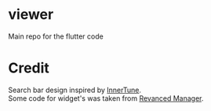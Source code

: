 # viewer

Main repo for the flutter code

# Credit

Search bar design inspired by [InnerTune](https://github.com/z-huang/InnerTune).  
Some code for widget's was taken
from [Revanced Manager](https://github.com/ReVanced/revanced-manager).
